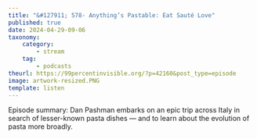 ```yaml
---
title: "&#127911; 578- Anything’s Pastable: Eat Sauté Love"
published: true
date: 2024-04-29-09-06
taxonomy:
    category:
        - stream
    tag:
        - podcasts
theurl: https://99percentinvisible.org/?p=42160&post_type=episode
image: artwork-resized.PNG
template: listen
---
```


Episode summary: Dan Pashman embarks on an epic trip across Italy in search of lesser-known pasta dishes &mdash; and to learn about the evolution of pasta more broadly.
